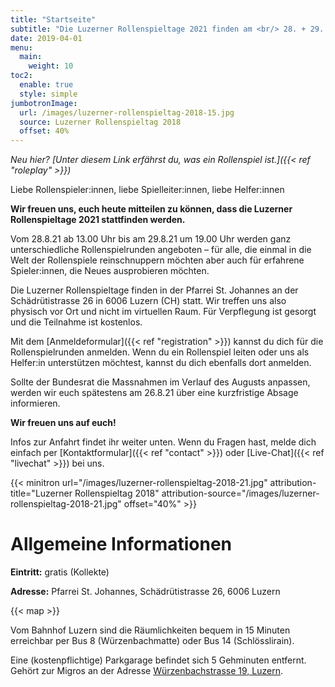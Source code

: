 ```yaml
---
title: "Startseite"
subtitle: "Die Luzerner Rollenspieltage 2021 finden am <br/> 28. + 29. August 2021 statt"
date: 2019-04-01
menu:
  main:
    weight: 10
toc2:
  enable: true
  style: simple
jumbotronImage:
  url: /images/luzerner-rollenspieltag-2018-15.jpg
  source: Luzerner Rollenspieltag 2018
  offset: 40%
---
```


_Neu hier? [Unter diesem Link erfährst du, was ein Rollenspiel ist.]({{< ref "roleplay" >}})_

Liebe Rollenspieler:innen, liebe Spielleiter:innen, liebe Helfer:innen

**Wir freuen uns, euch heute mitteilen zu können, dass die Luzerner Rollenspieltage 2021 stattfinden werden.**

Vom 28.8.21 ab 13.00 Uhr bis am 29.8.21 um 19.00 Uhr werden ganz unterschiedliche Rollenspielrunden angeboten – für alle, die einmal in die Welt der Rollenspiele reinschnuppern möchten aber auch für erfahrene Spieler:innen, die Neues ausprobieren möchten.

Die Luzerner Rollenspieltage finden in der Pfarrei St. Johannes an der Schädrütistrasse 26 in 6006 Luzern (CH) statt. Wir treffen uns also physisch vor Ort und nicht im virtuellen Raum. Für Verpflegung ist gesorgt und die Teilnahme ist kostenlos.

Mit dem [Anmeldeformular]({{< ref "registration" >}}) kannst du dich für die Rollenspielrunden anmelden. Wenn du ein Rollenspiel leiten oder uns als Helfer:in unterstützen möchtest, kannst du dich ebenfalls dort anmelden.

Sollte der Bundesrat die Massnahmen im Verlauf des Augusts anpassen, werden wir euch spätestens am 26.8.21 über eine kurzfristige Absage informieren.

**Wir freuen uns auf euch!**

Infos zur Anfahrt findet ihr weiter unten. Wenn du Fragen hast, melde dich einfach per [Kontaktformular]({{< ref "contact" >}}) oder [Live-Chat]({{< ref "livechat" >}}) bei uns.

{{< minitron url="/images/luzerner-rollenspieltag-2018-21.jpg" attribution-title="Luzerner Rollenspieltag 2018" attribution-source="/images/luzerner-rollenspieltag-2018-21.jpg" offset="40%" >}}

# Allgemeine Informationen

**Eintritt:** gratis (Kollekte)

**Adresse:** Pfarrei St. Johannes, Schädrütistrasse 26, 6006 Luzern

{{< map >}}

Vom Bahnhof Luzern sind die Räumlichkeiten bequem in 15 Minuten erreichbar per Bus 8 (Würzenbachmatte) oder Bus 14 (Schlösslirain).

Eine (kostenpflichtige) Parkgarage befindet sich 5 Gehminuten entfernt. Gehört zur Migros an der Adresse [Würzenbachstrasse 19, Luzern](https://www.google.com/maps/place/Migros+Supermarkt/@47.0548083,8.3433408,18.5z/data=!4m5!3m4!1s0x478ffb4e3b438fcf:0x44bae0889972cca5!8m2!3d47.0550141!4d8.3437071).
